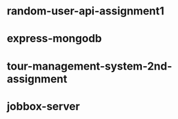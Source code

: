 # random-user-api-assignment1
# express-mongodb
# tour-management-system-2nd-assignment
# jobbox-server
